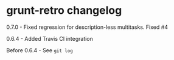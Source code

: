 # grunt-retro changelog
0.7.0 - Fixed regression for description-less multitasks. Fixed #4

0.6.4 - Added Travis CI integration

Before 0.6.4 - See `git log`
